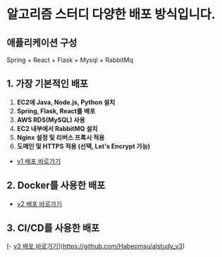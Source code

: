 # 알고리즘 스터디 다양한 배포 방식입니다.

## 애플리케이션 구성
Spring + React + Flask + Mysql + RabbitMq


## 1. 가장 기본적인 배포
1. **EC2에 Java, Node.js, Python 설치**
2. **Spring, Flask, React를 배포**
3. **AWS RDS(MySQL) 사용**
4. **EC2 내부에서  RabbitMQ 설치**
5. **Nginx 설정 및 리버스 프록시 적용**
6. **도메인 및 HTTPS 적용 (선택, Let's Encrypt 가능)**
- [v1 배포 바로가기](https://github.com/Habeomsu/ALStudy_deploy/tree/main/v1)
  
## 2. Docker를 사용한 배포
- [v2 배포 바로가기](https://github.com/Habeomsu/ALStudy_deploy/tree/main/v2)
## 3. CI/CD를 사용한 배포
[- [v3 배포 바로가기](https://github.com/Habeomsu/ALStudy_deploy/tree/main/v3)](https://github.com/Habeomsu/alstudy_v3)
